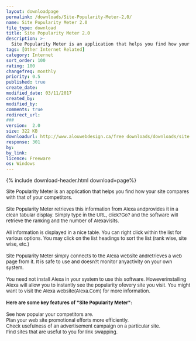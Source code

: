 ```yaml
---
layout: downloadpage
permalink: /downloads/Site-Popularity-Meter-2,0/
name: Site Popularity Meter 2.0
file_type: download
title: Site Popularity Meter 2.0
description: >-
  Site Popularity Meter is an application that helps you find how your site compares with that of your competitors
tags: [Other Internet Related]
category: Internet
sort_order: 100
rating: 100
changefreq: monthly
priority: 0.5
published: true
create_date: 
modified_date: 03/11/2017
created_by: 
modified_by: 
comments: true
redirect_url: 
### 
version:  2.0
size: 322 KB
downloadurl: http://www.alouwebdesign.ca/free downloads/downloads/site popularity meter/aloupopmeter.exe
response: 301
by: 
by_link: 
licence: Freeware
os: Windows
---
```


{% include download-header.html download=page%}

<p style="fix-download-text !important">
<p><font size="2"><p>Site Popularity Meter is an application that helps you find how your site compares with that of your competitors.<br />
<br />
Site Popularity Meter retrieves this information from Alexa andprovides it in a clean tabular display. Simply type in the URL, click?Go? and the software will retrieve the ranking and the number of Alexavisits. <br />
<br />
All information is displayed in a nice table. You can right click within the list for various options. You may click on the list headings to sort the list (rank wise, site wise, etc.) <br />
<br />
Site Popularity Meter simply connects to the Alexa website andretrieves a web page from it. It is safe to use and doesn?t monitor anyactivity on your own system. <br />
<br />
You need not install Alexa in your system to use this software. Howeverinstalling Alexa will allow you to instantly see the popularity ofevery site you visit. You might want to visit the Alexa website(Alexa.Com) for more information.<br />
<br />
<span><strong>Here are some key features of "Site Popularity Meter":</strong></span><br />
<br />
See how popular your competitors are. <br />
Plan your web site promotional efforts more efficiently. <br />
Check usefulness of an advertisement campaign on a particular site. <br />
Find sites that are useful to you for link swapping.</p></p></p>
